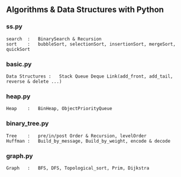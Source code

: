 ## Algorithms & Data Structures with Python

### ss.py
    search  :   BinarySearch & Recursion
    sort    :   bubbleSort, selectionSort, insertionSort, mergeSort, quickSort
### basic.py
    Data Structures :   Stack Queue Deque Link(add_front, add_tail, reverse & delete ...)
### heap.py
    Heap    :   BinHeap, ObjectPriorityQueue
### binary_tree.py
    Tree    :   pre/in/post Order & Recursion, levelOrder
    Huffman :   Build_by_message, Build_by_weight, encode & decode
### graph.py
    Graph   :   BFS, DFS, Topological_sort, Prim, Dijkstra